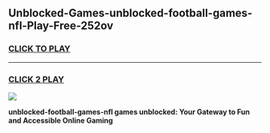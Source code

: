 
## Unblocked-Games-unblocked-football-games-nfl-Play-Free-252ov
<h3>
<a href="https://premium76.site?title=unblocked-football-games-nfl&ref=10A">CLICK TO PLAY</a></h3>
<hr>

<h3>
<a href="https://premium76.site?title=unblocked-football-games-nfl&ref=10A">CLICK 2 PLAY</a>
  
</h3>

<a href="https://premium76.site?title=unblocked-football-games-nfl&ref=10A"><img src="https://clearcache.store/games.png"></a>


**unblocked-football-games-nfl games unblocked: Your Gateway to Fun and Accessible Online Gaming**
